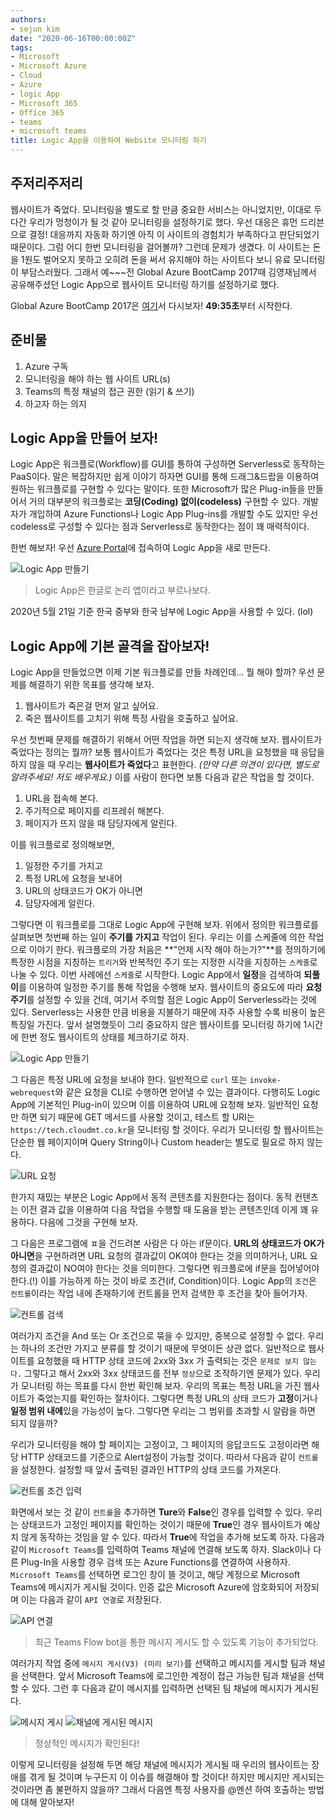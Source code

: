 ```yaml
---
authors:
- sejun kim
date: "2020-06-16T00:00:00Z"
tags:
- Microsoft
- Microsoft Azure
- Cloud
- Azure
- logic App
- Microsoft 365
- Office 365
- teams
- microsoft teams
title: Logic App을 이용하여 Website 모니터링 하기
---
```


## 주저리주저리
웹사이트가 죽었다.
모니터링을 별도로 할 만큼 중요한 서비스는 아니었지만, 이대로 두다간 우리가 멍청이가 될 것 같아 모니터링을 설정하기로 했다. 우선 대응은 휴먼 드리븐으로 결정! 대응까지 자동화 하기엔 아직 이 사이트의 경험치가 부족하다고 판단되었기 때문이다. 그럼 어디 한번 모니터링을 걸어볼까?
그런데 문제가 생겼다. 이 사이트는 돈을 1원도 벌어오지 못하고 오히려 돈을 써서 유지해야 하는 사이트다 보니 유료 모니터링이 부담스러웠다. 그래서 예~~~전 Global Azure BootCamp 2017때 김영재님께서 공유해주셨던 Logic App으로 웹사이트 모니터링 하기를 설정하기로 했다.

Global Azure BootCamp 2017은 [여기](https://www.youtube.com/watch?v=fkgo8a4EO0s)서 다시보자! **49:35초**부터 시작한다.

## 준비물
1. Azure 구독
1. 모니터링을 해야 하는 웹 사이트 URL(s)
1. Teams의 특정 채널의 접근 권한 (읽기 & 쓰기)
1. 하고자 하는 의지

## Logic App을 만들어 보자!
Logic App은 워크플로(Workflow)를 GUI를 통하여 구성하면 Serverless로 동작하는 PaaS이다. 말은 복잡하지만 쉽게 이야기 하자면 GUI를 통해 드래그&드랍을 이용하여 원하는 워크플로를 구현할 수 있다는 말이다. 또한 Microsoft가 많은 Plug-in들을 만들어서 거의 대부분의 워크플로는 **코딩(Coding) 없이(codeless)** 구현할 수 있다. 개발자가 개입하여 Azure Functions나 Logic App Plug-ins를 개발할 수도 있지만 우선 codeless로 구성할 수 있다는 점과 Serverless로 동작한다는 점이 꽤 매력적이다.

한번 해보자! 우선 [Azure Portal](https://portal.azure.com/)에 접속하여 Logic App을 새로 만든다.

![Logic App 만들기](/files/blog/2020-06-16/create_logic_app.PNG)
> Logic App은 한글로 논리 앱이라고 부르나보다.

2020년 5월 21일 기준 한국 중부와 한국 남부에 Logic App을 사용할 수 있다. (lol)

## Logic App에 기본 골격을 잡아보자!
Logic App을 만들었으면 이제 기본 워크플로를 만들 차례인데... 뭘 해야 할까? 우선 문제를 해결하기 위한 목표를 생각해 보자.
1. 웹사이트가 죽은걸 먼저 알고 싶어요.
1. 죽은 웹사이트를 고치기 위해 특정 사람을 호출하고 싶어요.

우선 첫번째 문제를 해결하기 위해서 어떤 작업을 하면 되는지 생각해 보자. 웹사이트가 죽었다는 정의는 뭘까? 보통 웹사이트가 죽었다는 것은 특정 URL을 요청했을 때 응답을 하지 않을 때 우리는 **웹사이트가 죽었다**고 표현한다. *(만약 다른 의견이 있다면, 별도로 알려주세요! 저도 배우게요.)* 이를 사람이 한다면 보통 다음과 같은 작업을 할 것이다.
1. URL을 접속해 본다.
1. 주기적으로 페이지를 리프레쉬 해본다.
1. 페이지가 뜨지 않을 때 담당자에게 알린다.

이를 워크플로로 정의해보면,
1. 일정한 주기를 가지고
1. 특정 URL에 요청을 보내어
1. URL의 상태코드가 OK가 아니면
1. 담당자에게 알린다.

그렇다면 이 워크플로를 그대로 Logic App에 구현해 보자. 위에서 정의한 워크플로를 살펴보면 첫번째 하는 일이 **주기를 가지고** 작업이 된다. 우리는 이를 스케줄에 의한 작업으로 이야기 한다. 워크플로의 가장 처음은 **"언제 시작 해야 하는가?"**를 정의하기에 특정한 시점을 지칭하는 `트리거`와 반복적인 주기 또는 지정한 시각을 지칭하는 `스케줄`로 나눌 수 있다. 이번 사례에선 `스케줄`로 시작한다. Logic App에서 **일정**을 검색하여 **되풀이**를 이용하여 일정한 주기를 통해 작업을 수행해 보자. 웹사이트의 중요도에 따라 **요청 주기**를 설정할 수 있을 건데, 여기서 주의할 점은 Logic App이 Serverless라는 것에 있다. Serverless는 사용한 만큼 비용을 지불하기 때문에 자주 사용할 수록 비용이 높은 특징일 가진다. 앞서 설명했듯이 그리 중요하지 않은 웹사이트를 모니터링 하기에 1시간에 한번 정도 웹사이트의 상태를 체크하기로 하자.

![Logic App 만들기](/files/blog/2020-06-16/1_hour_interval.PNG)

그 다음은 특정 URL에 요청을 보내야 한다. 일반적으로 `curl` 또는 `invoke-webrequest`와 같은 요청을 CLI로 수행하면 얻어낼 수 있는 결과이다. 다행히도 Logic App에 기본적인 Plug-in이 있으며 이를 이용하여 URL에 요청해 보자. 일반적인 요청만 하면 되기 때문에 GET 메서드를 사용할 것이고, 테스트 할 URI는 `https://tech.cloudmt.co.kr`을 모니터링 할 것이다. 우리가 모니터링 할 웹사이트는 단순한 웹 페이지이며 Query String이나 Custom header는 별도로 필요로 하지 않는다.

![URL 요청](/files/blog/2020-06-16/request_http.PNG)

한가지 재밌는 부분은 Logic App에서 동적 콘텐츠를 지원한다는 점이다. 동적 컨텐츠는 이전 결과 값을 이용하여 다음 작업을 수행할 때 도움을 받는 콘텐츠인데 이게 꽤 유용하다. 다음에 그것을 구현해 보자.

그 다음은 프로그램에 ㅍ을 건드려본 사람은 다 아는 if문이다. **URL의 상태코드가 OK가 아니면**을 구현하려면 URL 요청의 결과값이 OK여야 한다는 것을 의미하거나, URL 요청의 결과값이 NO여야 한다는 것을 의미한다. 그렇다면 워크플로에 if문을 집어넣어야 한다.(!) 이를 가능하게 하는 것이 바로 조건(if, Condition)이다. Logic App의 `조건`은 `컨트롤`이라는 작업 내에 존재하기에 컨트롤을 먼저 검색한 후 조건을 찾아 들어가자.

![컨트롤 검색](/files/blog/2020-06-16/condition_control.PNG)

여러가지 조건을 And 또는 Or 조건으로 묶을 수 있지만, 중복으로 설정할 수 없다. 우리는 하나의 조건만 가지고 분류를 할 것이기 때문에 무엇이든 상관 없다. 일반적으로 웹사이트를 요청했을 때 HTTP 상태 코드에 2xx와 3xx 가 출력되는 것은 `문제로 보지 않는다.` 그렇다고 해서 2xx와 3xx 상태코드를 전부 `정상`으로 조작하기엔 문제가 있다. 우리가 모니터링 하는 목표를 다시 한번 확인해 보자. 우리의 목표는 특정 URL을 가진 웹사이트가 죽었는지를 확인하는 절차이다. 그렇다면 특정 URL의 상태 코드가 **고정**이거나 **일정 범위 내에**있을 가능성이 높다. 그렇다면 우리는 그 범위를 초과할 시 알람을 하면 되지 않을까?

우리가 모니터링을 해야 할 페이지는 고정이고, 그 페이지의 응답코드도 고정이라면 해당 HTTP 상태코드를 기준으로 Alert설정이 가능할 것이다. 따라서 다음과 같이 `컨트롤`을 설정한다. 설정할 때 앞서 출력된 결과인 HTTP의 상태 코드를 가져온다.

![컨트롤 조건 입력](/files/blog/2020-06-16/control_options.PNG)

화면에서 보는 것 같이 `컨트롤`을 추가하면 **Ture**와 **False**인 경우를 입력할 수 있다. 우리는 상태코드가 고정인 페이지를 확인하는 것이기 때문에 **True**인 경우 웹사이트가 예상치 않게 동작하는 것임을 알 수 있다. 따라서 **True**에 작업을 추가해 보도록 하자. 다음과 같이 `Microsoft Teams`를 입력하여 Teams 채널에 연결해 보도록 하자. Slack이나 다른 Plug-In을 사용할 경우 검색 또는 Azure Functions를 연결하여 사용하자. `Microsoft Teams`를 선택하면 로그인 창이 뜰 것이고, 해당 계정으로 Microsoft Teams에 메시지가 게시될 것이다. 인증 값은 Microsoft Azure에 암호화되어 저장되며 이는 다음과 같이 `API 연결`로 저장된다.

![API 연결](/files/blog/2020-06-16/APIConnection.PNG)
> 최근 Teams Flow bot을 통한 메시지 게시도 할 수 있도록 기능이 추가되었다.

여러가지 작업 중에 `메시지 게시(V3) (미리 보기)`를 선택하고 메시지를 게시할 팀과 채널을 선택한다. 앞서 Microsoft Teams에 로그인한 계정이 접근 가능한 팀과 채널을 선택할 수 있다. 그런 후 다음과 같이 메시지를 입력하면 선택된 팀 채널에 메시지가 게시된다.

![메시지 게시](/files/blog/2020-06-16/post_a_message.PNG)
![채널에 게시된 메시지](/files/blog/2020-06-16/posted_a_message.PNG)
> 정상적인 메시지가 확인된다!

이렇게 모니터링을 설정해 두면 해당 채널에 메시지가 게시될 때 우리의 웹사이트는 장애를 겪게 될 것이며 누구든지 이 이슈를 해결해야 할 것이다! 하지만 메시지만 게시되는 것이라면 좀 불편하지 않을까? 그래서 다음엔 특정 사용자를 @멘션 하여 호출하는 방법에 대해 알아보자!